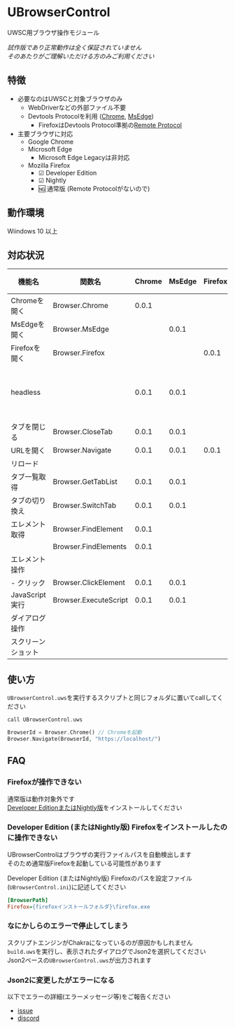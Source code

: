 UBrowserControl
====

UWSC用ブラウザ操作モジュール

*試作版であり正常動作は全く保証されていません*  
*そのあたりがご理解いただける方のみご利用ください*  

特徴
----

- 必要なのはUWSCと対象ブラウザのみ
    - WebDriverなどの外部ファイル不要
    - Devtools Protocolを利用 ([Chrome](https://chromedevtools.github.io/devtools-protocol/), [MsEdge](https://docs.microsoft.com/en-us/microsoft-edge/devtools-protocol-chromium/))
        - FirefoxはDevtools Protocol準拠の[Remote Protocol](https://firefox-source-docs.mozilla.org/remote/index.html)
- 主要ブラウザに対応
    - Google Chrome
    - Microsoft Edge
        - Microsoft Edge Legacyは非対応
    - Mozilla Firefox
        - ☑ Developer Edition
        - ☑ Nightly
        - 🆖 通常版 (Remote Protocolがないので)

動作環境
----

Wiindows 10 以上

対応状況
----

|       機能名       |        関数名         | Chrome | MsEdge | Firefox |    備考    |
|--------------------|-----------------------|--------|--------|---------|------------|
| Chromeを開く       | Browser.Chrome        | 0.0.1  |        |         |            |
| MsEdgeを開く       | Browser.MsEdge        |        | 0.0.1  |         |            |
| Firefoxを開く      | Browser.Firefox       |        |        | 0.0.1   |            |
| headless           |                       | 0.0.1  | 0.0.1  |         | 引数で指定 |
| タブを閉じる       | Browser.CloseTab      | 0.0.1  | 0.0.1  |         |            |
| URLを開く          | Browser.Navigate      | 0.0.1  | 0.0.1  | 0.0.1   |            |
| リロード           |                       |        |        |         |            |
| タブ一覧取得       | Browser.GetTabList    | 0.0.1  | 0.0.1  |         |            |
| タブの切り換え     | Browser.SwitchTab     | 0.0.1  | 0.0.1  |         |            |
| エレメント取得     | Browser.FindElement   | 0.0.1  |        |         |            |
|                    | Browser.FindElements  | 0.0.1  |        |         |            |
| エレメント操作     |                       |        |        |         |            |
| - クリック         | Browser.ClickElement  | 0.0.1  | 0.0.1  |         |            |
| JavaScript実行     | Browser.ExecuteScript | 0.0.1  | 0.0.1  |         |            |
| ダイアログ操作     |                       |        |        |         |            |
| スクリーンショット |                       |        |        |         |            |

使い方
----

`UBrowserControl.uws`を実行するスクリプトと同じフォルダに置いてcallしてください

```php
call UBrowserControl.uws

BrowserId = Browser.Chrome() // Chromeを起動
Browser.Navigate(BrowserId, "https://localhost/")
```

FAQ
----

### Firefoxが操作できない

通常版は動作対象外です  
[Developer EditionまたはNightly版](https://www.mozilla.org/ja/firefox/channel/desktop/)をインストールしてください

### Developer Edition (またはNightly版) Firefoxをインストールしたのに操作できない

UBrowserControlはブラウザの実行ファイルパスを自動検出します  
そのため通常版Firefoxを起動している可能性があります  

Developer Edition (またはNightly版) Firefoxのパスを設定ファイル(`UBrowserControl.ini`)に記述してください

```ini
[BrowserPath]
Firefox={firefoxインストールフォルダ}\firefox.exe
```

### なにかしらのエラーで停止してしまう

スクリプトエンジンがChakraになっているのが原因かもしれません  
`build.uws`を実行し、表示されたダイアログでJson2を選択してください  
Json2ベースの`UBrowserControl.uws`が出力されます

### Json2に変更したがエラーになる

以下でエラーの詳細(エラーメッセージ等)をご報告ください

- [issue](https://github.com/stuncloud/UBrowserControl/issues)
- [discord](https://discord.gg/fw7PwQuYvs)

